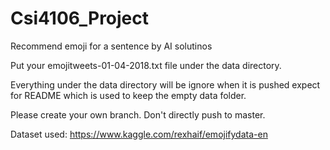 # Csi4106_Project
Recommend emoji for a sentence by AI solutinos

Put your emojitweets-01-04-2018.txt file under the data directory. 

Everything under the data directory will be ignore when it is pushed expect for README which is used to keep the empty data folder.

Please create your own branch. Don't directly push to master.

Dataset used: https://www.kaggle.com/rexhaif/emojifydata-en
